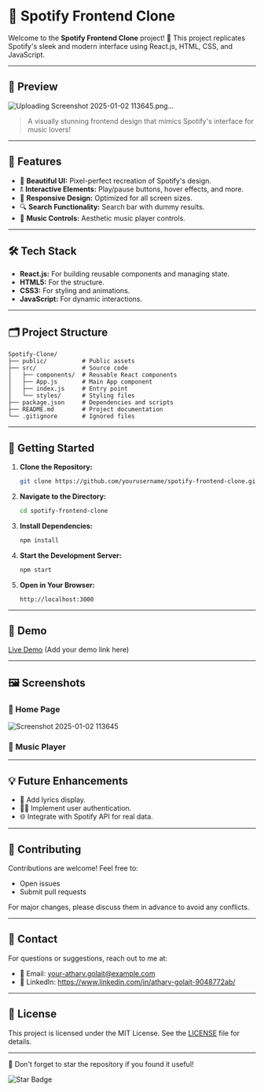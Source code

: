 # 🎵 Spotify Frontend Clone

Welcome to the **Spotify Frontend Clone** project! 🚀 This project replicates Spotify's sleek and modern interface using React.js, HTML, CSS, and JavaScript.

---

## 📸 Preview

![Uploading Screenshot 2025-01-02 113645.png…]()


> A visually stunning frontend design that mimics Spotify's interface for music lovers!

---

## 🚀 Features

- 🎨 **Beautiful UI:** Pixel-perfect recreation of Spotify's design.
- 🕱️ **Interactive Elements:** Play/pause buttons, hover effects, and more.
- 📱 **Responsive Design:** Optimized for all screen sizes.
- 🔍 **Search Functionality:** Search bar with dummy results.
- 🎷 **Music Controls:** Aesthetic music player controls.

---

## 🛠️ Tech Stack

- **React.js:** For building reusable components and managing state.
- **HTML5:** For the structure.
- **CSS3:** For styling and animations.
- **JavaScript:** For dynamic interactions.

---

## 🗂️ Project Structure

```
Spotify-Clone/
├── public/          # Public assets
├── src/             # Source code
│   ├── components/  # Reusable React components
│   ├── App.js       # Main App component
│   ├── index.js     # Entry point
│   └── styles/      # Styling files
├── package.json     # Dependencies and scripts
├── README.md        # Project documentation
└── .gitignore       # Ignored files
```

---

## 🚀 Getting Started

1. **Clone the Repository:**
   ```bash
   git clone https://github.com/yourusername/spotify-frontend-clone.git
   ```

2. **Navigate to the Directory:**
   ```bash
   cd spotify-frontend-clone
   ```

3. **Install Dependencies:**
   ```bash
   npm install
   ```

4. **Start the Development Server:**
   ```bash
   npm start
   ```

5. **Open in Your Browser:**
   ```
   http://localhost:3000
   ```

---

## 🌟 Demo

[Live Demo](#) (Add your demo link here)

---

## 🖼️ Screenshots

### 🎵 Home Page

![Screenshot 2025-01-02 113645](https://github.com/user-attachments/assets/e0fe65ad-0ca1-4ac9-b4a9-7c3e90781d50)


### 🎷 Music Player


---

## 💡 Future Enhancements

- 🎤 Add lyrics display.
- 🧑‍🤝 Implement user authentication.
- 🌐 Integrate with Spotify API for real data.

---

## 🤝 Contributing

Contributions are welcome! Feel free to:

- Open issues
- Submit pull requests

For major changes, please discuss them in advance to avoid any conflicts.

---

## 📧 Contact

For questions or suggestions, reach out to me at:

- 📧 Email: your-atharv.golait@example.com
- 💼 LinkedIn: https://www.linkedin.com/in/atharv-golait-9048772ab/

---

## 📝 License

This project is licensed under the MIT License. See the [LICENSE](LICENSE) file for details.

---

🌟 Don't forget to star the repository if you found it useful!

![Star Badge](https://img.shields.io/github/stars/yourusername/spotify-frontend-clone?style=social)


